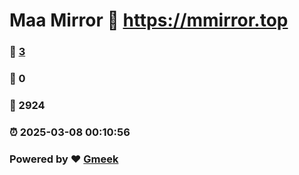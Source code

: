 # Maa Mirror :link: https://mmirror.top 
### :page_facing_up: [3](https://mmirror.top/tag.html) 
### :speech_balloon: 0 
### :hibiscus: 2924 
### :alarm_clock: 2025-03-08 00:10:56 
### Powered by :heart: [Gmeek](https://github.com/Meekdai/Gmeek)
